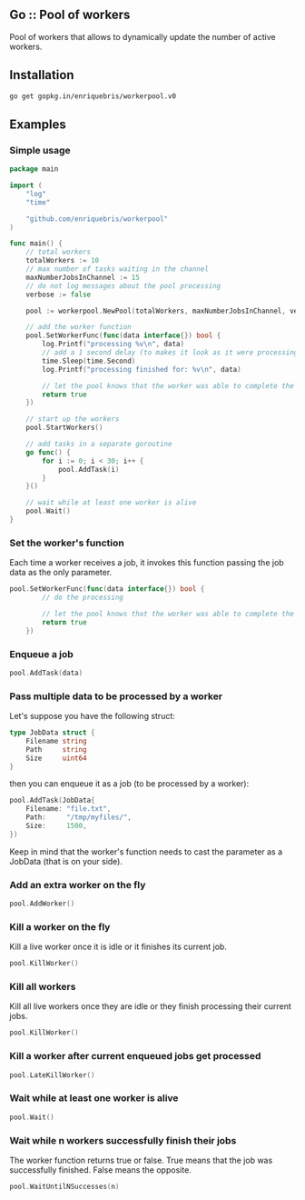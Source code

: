 ## Go :: Pool of workers
Pool of workers that allows to dynamically update the number of active workers.

## Installation
```bash
go get gopkg.in/enriquebris/workerpool.v0
```

## Examples

### Simple usage

```go
package main

import (
	"log"
	"time"

	"github.com/enriquebris/workerpool"
)

func main() {
	// total workers
	totalWorkers := 10
	// max number of tasks waiting in the channel
	maxNumberJobsInChannel := 15
	// do not log messages about the pool processing
	verbose := false

	pool := workerpool.NewPool(totalWorkers, maxNumberJobsInChannel, verbose)

	// add the worker function
	pool.SetWorkerFunc(func(data interface{}) bool {
		log.Printf("processing %v\n", data)
		// add a 1 second delay (to makes it look as it were processing the job)
		time.Sleep(time.Second)
		log.Printf("processing finished for: %v\n", data)

		// let the pool knows that the worker was able to complete the task
		return true
	})

	// start up the workers
	pool.StartWorkers()

	// add tasks in a separate goroutine
	go func() {
		for i := 0; i < 30; i++ {
			pool.AddTask(i)
		}
	}()

	// wait while at least one worker is alive
	pool.Wait()
}

```

### Set the worker's function

Each time a worker receives a job, it invokes this function passing the job data as the only parameter.

```go
pool.SetWorkerFunc(func(data interface{}) bool {
		// do the processing

		// let the pool knows that the worker was able to complete the task
		return true
	})
```

### Enqueue a job
```go
pool.AddTask(data)
```

### Pass multiple data to be processed by a worker

Let's suppose you have the following struct:

```go
type JobData struct {
	Filename string
	Path     string
	Size     uint64
}
```

then you can enqueue it as a job (to be processed by a worker):

```go
pool.AddTask(JobData{
	Filename: "file.txt",
	Path:     "/tmp/myfiles/",
	Size:     1500,
})
```

Keep in mind that the worker's function needs to cast the parameter as a JobData (that is on your side).

### Add an extra worker on the fly
```go
pool.AddWorker()
```

### Kill a worker on the fly

Kill a live worker once it is idle or it finishes its current job.

```go
pool.KillWorker()
```

### Kill all workers

Kill all live workers once they are idle or they finish processing their current jobs.

```go
pool.KillWorker()
```

### Kill a worker after current enqueued jobs get processed

```go
pool.LateKillWorker()
```

### Wait while at least one worker is alive

```go
pool.Wait()
```

### Wait while n workers successfully finish their jobs

The worker function returns true or false. True means that the job was successfully finished. False means the opposite.

```go
pool.WaitUntilNSuccesses(n)
```